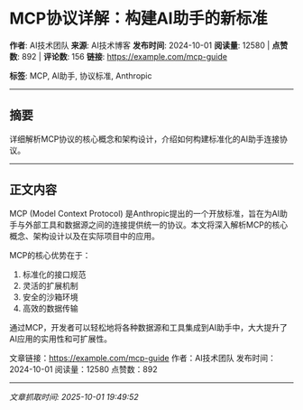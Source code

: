 # MCP协议详解：构建AI助手的新标准

**作者**: AI技术团队
**来源**: AI技术博客
**发布时间**: 2024-10-01
**阅读量**: 12580 | **点赞数**: 892 | **评论数**: 156
**链接**: https://example.com/mcp-guide

**标签**: MCP, AI助手, 协议标准, Anthropic

---

## 摘要

详细解析MCP协议的核心概念和架构设计，介绍如何构建标准化的AI助手连接协议。

---

## 正文内容

MCP (Model Context Protocol) 是Anthropic提出的一个开放标准，旨在为AI助手与外部工具和数据源之间的连接提供统一的协议。本文将深入解析MCP的核心概念、架构设计以及在实际项目中的应用。

MCP的核心优势在于：
1. 标准化的接口规范
2. 灵活的扩展机制
3. 安全的沙箱环境
4. 高效的数据传输

通过MCP，开发者可以轻松地将各种数据源和工具集成到AI助手中，大大提升了AI应用的实用性和可扩展性。

文章链接：https://example.com/mcp-guide
作者：AI技术团队
发布时间：2024-10-01
阅读量：12580
点赞数：892

---

*文章抓取时间: 2025-10-01 19:49:52*
